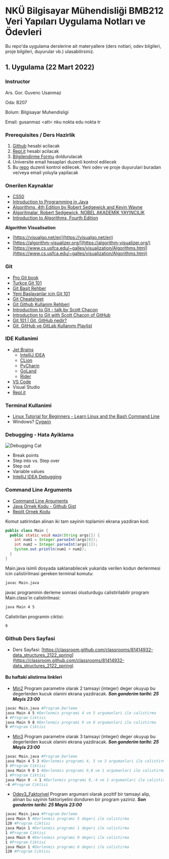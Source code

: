 # NKÜ Bilgisayar Mühendisliği BMB212 Veri Yapıları Uygulama Notları ve Ödevleri

Bu repo'da uygulama derslerine ait materyallere (ders notlari, odev bilgileri, proje bilgileri, duyurular vb.) ulasabilirsiniz. 

## 1. Uygulama (22 Mart 2022)

### Instructor

Ars. Gor. Guvenc Usanmaz

Oda: B207

Bolum: Bilgisayar Muhendisligi

Email: gusanmaz <att< nku nokta edu nokta tr

### Prerequisites / Ders Hazirlik

1. [Github](https://github.com/) hesabi acilacak
2. [Repl.it](https://replit.com/) hesabi acilacak
3. [Bilgilendirme Formu](https://forms.gle/8AzYpckY7S43QTjM8) doldurulacak
4. Universite email hesaplari duzenli kontrol edilecek
5. Bu [repo](https://github.com/gusanmaz/NKU_DS_Course_2022) duzenli kontrol edilecek. Yeni odev ve proje duyurulari buradan ve/veya email yoluyla yapilacak

### Onerilen Kaynaklar

* [CS50](https://cs50.harvard.edu/college/2022/spring/)
* [Introduction to Programming in Java](https://introcs.cs.princeton.edu/java/home/)
* [Algorithms, 4th Edition by Robert Sedgewick and Kevin Wayne](https://algs4.cs.princeton.edu/home/) 
* [Algoritmalar, Robert Sedgewick, NOBEL AKADEMİK YAYINCILIK](https://www.kitapyurdu.com/kitap/algoritmalar/498451.html)
* [Introduction to Algorithms, Fourth Edition](https://www.amazon.com/Introduction-Algorithms-fourth-Thomas-Cormen/dp/026204630X)

**Algorithm Visualisation**

* [https://visualgo.net/en](https://visualgo.net/en)
* [https://algorithm-visualizer.org/](https://algorithm-visualizer.org/)
* [https://www.cs.usfca.edu/~galles/visualization/Algorithms.html](https://www.cs.usfca.edu/~galles/visualization/Algorithms.html)

### Git

* [Pro Git book](https://git-scm.com/book/en/v2)
* [Turkce Git 101](https://aliozgur.gitbooks.io/git101/content/)
* [Git Basit Rehber](https://rogerdudler.github.io/git-guide/index.tr.html)
* [Yeni Baslayanlar icin Git 101](https://medium.com/@muratcanbur/yeni-ba%C5%9Flayanlar-i%C3%A7in-git-101-ff7ea5b3eff9)
* [Git Cheatsheet](https://education.github.com/git-cheat-sheet-education.pdf)
* [Git Github Kullanim Rehberi](https://www.enesonmez.com/git-github-nedir-kullanim-rehberi/)
* [Introduction to Git - talk by Scott Chacon](https://youtu.be/xbLVvrb2-fY)
* [Introduction to Git with Scott Chacon of GitHub](https://youtu.be/ZDR433b0HJY)
* [Git 101 | Git, GitHub nedir?](https://youtu.be/nyIdgGD74c4)
* [Git, GitHub ve GitLab Kullanımı Playlist](https://www.youtube.com/playlist?list=PLPrHLaayVkhnNstGIzQcxxnj6VYvsHBHy)

### IDE Kullanimi

* [Jet Brains](https://www.jetbrains.com/)
   *  [IntelliJ IDEA](https://www.jetbrains.com/idea/)
   *  [CLion](https://www.jetbrains.com/clion/)
   *  [PyCharm](https://www.jetbrains.com/pycharm/)
   *  [GoLand](https://www.jetbrains.com/go/)
   *  [Rider](https://www.jetbrains.com/rider/)
* [VS Code](https://code.visualstudio.com/)
* Visual Studio
* [Repl.it](https://replit.com)


### Terminal Kullanimi

* [Linux Tutorial for Beginners - Learn Linux and the Bash Command Line](https://ryanstutorials.net/linuxtutorial/)
* Windows? [Cygwin](https://www.cygwin.com/)

### Debugging - Hata Ayiklama

![Debugging Cat](https://github.com/gusanmaz/NKU_DS_Course_2022/blob/main/images/debug_cats.jpeg)

* Break points
* Step into vs. Step over
* Step out
* Variable values
* [IntelliJ IDEA Debugging](https://www.jetbrains.com/help/idea/debugging-code.html)

### Command Line Arguments

* [Command Line Arguments](https://docs.oracle.com/javase/tutorial/essential/environment/cmdLineArgs.html)
* [Java Ornek Kodu - Github Gist](https://gist.github.com/gusanmaz/49dae8ffd1b1511e7c394a259dae785d) 
* [Replit Ornek Kodu](https://replit.com/@GuvencUsanmaz/CommandLineArgsJavaExample1)

Komut satirindan alinan iki tam sayinin toplamini ekrana yazdiran kod:

```java
public class Main {
  public static void main(String args[]) {
    int num1 = Integer.parseInt(args[0]);
    int num2 = Integer.parseInt(args[1]);
    System.out.println(num1 + num2);
  }
}
```

Main.java isimli dosyada saklanabilecek yukarida verilen kodun derlenmesi icin calistirilmasi gereken terminal komutu:

```bash
javac Main.java
```

javac programinin derleme sonrasi olusturdugu calistirilabilir program Main.class'in calistirilmasi:

```bash
java Main 4 5 
```

Calistirilan programin ciktisi:

```bash
9
```

### Github Ders Sayfasi

* Ders Sayfasi: [https://classroom.github.com/classrooms/81414932-data_structures_2122_spring](https://classroom.github.com/classrooms/81414932-data_structures_2122_spring)

#### Bu haftaki alistirma linkleri

* [Min2](https://classroom.github.com/a/zrZcp24R) Program parametre olarak 2 tamsayi (integer) deger okuyup bu degerlerden kucuk olanini ekrana yazdiracak. ***Son gonderim tarihi: 25 Mayis 23:00***

``` bash
javac Main.java #Program Derleme
java Main 4 5 #Derlenmis programi 4 ve 5 argumanlari ile calistirma
4 #Program Ciktisi
java Main 9 8 #Derlenmis programi 9 ve 8 argumanlari ile calistirma
9 #Program Ciktisi
```

* [Min3](https://classroom.github.com/a/sdi4a0Zb) Program parametre olarak 3 tamsayi (integer) deger okuyup bu degerlerden kucuk olanini ekrana yazdiracak. ***Son gonderim tarihi: 25 Mayis 23:00***

``` bash
javac Main.java #Program Derleme
java Main 4 5 3 #Derlenmis programi 4, 5 ve 3 argumanlari ile calistirma
3 #Program Ciktisi
java Main 9 8 1 #Derlenmis programi 9,8 ve 1 argumanlari ile calistirma
1 #Program Ciktisi
java Main 9 -4 1 #Derlenmis programi 9,-4 ve 1 argumanlari ile calistirma
-4 #Program Ciktisi
```

* [Odev3_Faktoriyel](https://classroom.github.com/a/IWMvyac9) Program argumani olarak pozitif bir tamsayi alip, alinan bu sayinin faktoriyelini donduren bir program yaziniz. ***Son gonderim tarihi: 25 Mayis 23:00***

``` bash
javac Main.java #Program Derleme
java Main 5 #Derlenmis programi 5 degeri ile calistirma
120 #Program Ciktisi
java Main 1 #Derlenmis programi 1 degeri ile calistirma
1 #Program Ciktisi
java Main 0 #Derlenmis programi 0 degeri ile calistirma
1 #Program Ciktisi
java Main 1 #Derlenmis programi 6 degeri ile calistirma
120 #Program Ciktisi
```



